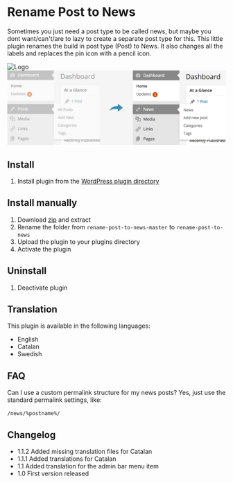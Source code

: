 # Rename Post to News

Sometimes you just need a post type to be called news, but maybe you dont want/can't/are to lazy to create a separate post type for this. This little plugin renames the build in post type (Post) to News. It also changes all the labels and replaces the pin icon with a pencil icon.

![Logo](header.png?raw=true "Logo")
![Screenshot](screenshot-1.jpg?raw=true "Before and after")

## Install
1. Install plugin from the [WordPress plugin directory](https://wordpress.org/plugins/rename-post-to-news/)

## Install manually
1. Download [zip](https://github.com/urre/rename-post-to-news/archive/master.zip) and extract
2. Rename the folder from `rename-post-to-news-master` to `rename-post-to-news`
3. Upload the plugin to your plugins directory
4. Activate the plugin

## Uninstall
1. Deactivate plugin

## Translation

This plugin is available in the following languages:

+ English
+ Catalan
+ Swedish

## FAQ

Can I use a custom permalink structure for my news posts?
Yes, just use the standard permalink settings, like:

	/news/%postname%/

## Changelog

+ 1.1.2 Added missing translation files for Catalan
+ 1.1.1 Added translations for Catalan
+ 1.1 Added translation for the admin bar menu item
+ 1.0 First version released